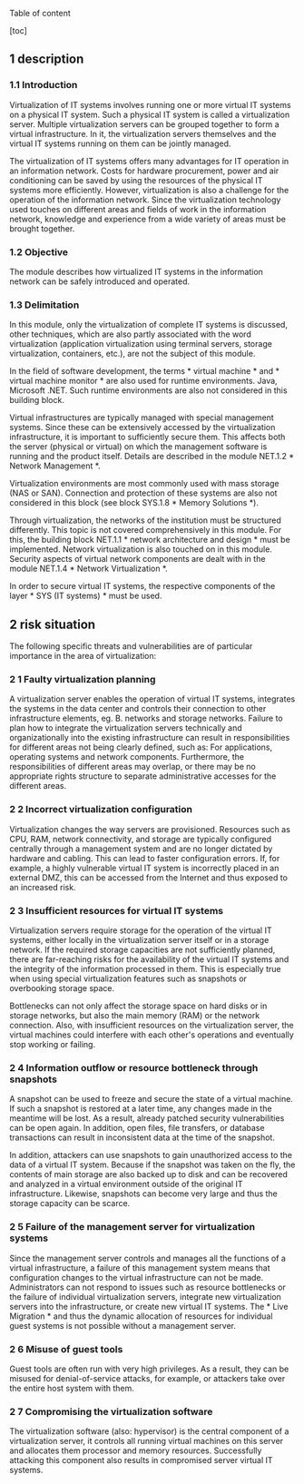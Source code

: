 Table of content

[toc]
 
1 description
--------------

### 1.1 Introduction

Virtualization of IT systems involves running one or more virtual IT systems on a physical IT system. Such a physical IT system is called a virtualization server. Multiple virtualization servers can be grouped together to form a virtual infrastructure. In it, the virtualization servers themselves and the virtual IT systems running on them can be jointly managed.

The virtualization of IT systems offers many advantages for IT operation in an information network. Costs for hardware procurement, power and air conditioning can be saved by using the resources of the physical IT systems more efficiently. However, virtualization is also a challenge for the operation of the information network. Since the virtualization technology used touches on different areas and fields of work in the information network, knowledge and experience from a wide variety of areas must be brought together.

### 1.2 Objective

The module describes how virtualized IT systems in the information network can be safely introduced and operated.

### 1.3 Delimitation

In this module, only the virtualization of complete IT systems is discussed, other techniques, which are also partly associated with the word virtualization (application virtualization using terminal servers, storage virtualization, containers, etc.), are not the subject of this module.

In the field of software development, the terms * virtual machine * and * virtual machine monitor * are also used for runtime environments. Java, Microsoft .NET. Such runtime environments are also not considered in this building block.

Virtual infrastructures are typically managed with special management systems. Since these can be extensively accessed by the virtualization infrastructure, it is important to sufficiently secure them. This affects both the server (physical or virtual) on which the management software is running and the product itself. Details are described in the module NET.1.2 * Network Management *.

Virtualization environments are most commonly used with mass storage (NAS or SAN). Connection and protection of these systems are also not considered in this block (see block SYS.1.8 * Memory Solutions *).

Through virtualization, the networks of the institution must be structured differently. This topic is not covered comprehensively in this module. For this, the building block NET.1.1 * network architecture and design * must be implemented. Network virtualization is also touched on in this module. Security aspects of virtual network components are dealt with in the module NET.1.4 * Network Virtualization *.

In order to secure virtual IT systems, the respective components of the layer * SYS (IT systems) * must be used.

2 risk situation
-----------------

The following specific threats and vulnerabilities are of particular importance in the area of ​​virtualization:

### 2 1 Faulty virtualization planning

A virtualization server enables the operation of virtual IT systems, integrates the systems in the data center and controls their connection to other infrastructure elements, eg. B. networks and storage networks. Failure to plan how to integrate the virtualization servers technically and organizationally into the existing infrastructure can result in responsibilities for different areas not being clearly defined, such as: For applications, operating systems and network components. Furthermore, the responsibilities of different areas may overlap, or there may be no appropriate rights structure to separate administrative accesses for the different areas.
### 2 2 Incorrect virtualization configuration

Virtualization changes the way servers are provisioned. Resources such as CPU, RAM, network connectivity, and storage are typically configured centrally through a management system and are no longer dictated by hardware and cabling. This can lead to faster configuration errors. If, for example, a highly vulnerable virtual IT system is incorrectly placed in an external DMZ, this can be accessed from the Internet and thus exposed to an increased risk.

### 2 3 Insufficient resources for virtual IT systems

Virtualization servers require storage for the operation of the virtual IT systems, either locally in the virtualization server itself or in a storage network. If the required storage capacities are not sufficiently planned, there are far-reaching risks for the availability of the virtual IT systems and the integrity of the information processed in them. This is especially true when using special virtualization features such as snapshots or overbooking storage space.

Bottlenecks can not only affect the storage space on hard disks or in storage networks, but also the main memory (RAM) or the network connection. Also, with insufficient resources on the virtualization server, the virtual machines could interfere with each other's operations and eventually stop working or failing.

### 2 4 Information outflow or resource bottleneck through snapshots

A snapshot can be used to freeze and secure the state of a virtual machine. If such a snapshot is restored at a later time, any changes made in the meantime will be lost. As a result, already patched security vulnerabilities can be open again. In addition, open files, file transfers, or database transactions can result in inconsistent data at the time of the snapshot.

In addition, attackers can use snapshots to gain unauthorized access to the data of a virtual IT system. Because if the snapshot was taken on the fly, the contents of main storage are also backed up to disk and can be recovered and analyzed in a virtual environment outside of the original IT infrastructure. Likewise, snapshots can become very large and thus the storage capacity can be scarce.

### 2 5 Failure of the management server for virtualization systems

Since the management server controls and manages all the functions of a virtual infrastructure, a failure of this management system means that configuration changes to the virtual infrastructure can not be made. Administrators can not respond to issues such as resource bottlenecks or the failure of individual virtualization servers, integrate new virtualization servers into the infrastructure, or create new virtual IT systems. The * Live Migration * and thus the dynamic allocation of resources for individual guest systems is not possible without a management server.

### 2 6 Misuse of guest tools

Guest tools are often run with very high privileges. As a result, they can be misused for denial-of-service attacks, for example, or attackers take over the entire host system with them.

### 2 7 Compromising the virtualization software

The virtualization software (also: hypervisor) is the central component of a virtualization server, it controls all running virtual machines on this server and allocates them processor and memory resources. Successfully attacking this component also results in compromised server virtual IT systems.
